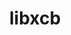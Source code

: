 ---
title: "libxcb"
layout: cache
categories: [package, develop]
meta: {"versions": ["1.17.0"], "compilers": ["gcc@=11.1.0", "gcc@=11.4.0", "gcc@=9.4.0"], "oss": ["ubuntu20.04", "ubuntu22.04"], "platforms": ["linux"], "targets": ["neoverse_v1", "ppc64le", "x86_64_v3"], "stacks": ["data-vis-sdk", "e4s", "e4s-neoverse_v1", "e4s-power", "e4s-rocm-external", "root"], "num_specs": 7, "num_specs_by_stack": {"root": 7, "e4s": 2, "e4s-neoverse_v1": 1, "data-vis-sdk": 2, "e4s-power": 1, "e4s-rocm-external": 1}}
spec_details: [{"hash": "exbgc22p76ftthyaoj4zgwgdqpi2evxt", "compiler": "gcc@=11.4.0", "versions": ["1.17.0"], "os": "ubuntu22.04", "platform": "linux", "target": "x86_64_v3", "variants": ["build_system=autotools"], "stacks": ["root", "e4s"], "size": "-", "tarball": "https://binaries.spack.io/develop/build_cache/linux-ubuntu22.04-x86_64_v3/gcc-11.4.0/libxcb-1.17.0/linux-ubuntu22.04-x86_64_v3-gcc-11.4.0-libxcb-1.17.0-exbgc22p76ftthyaoj4zgwgdqpi2evxt.spack"}, {"hash": "ffukrv7icskzdy5ktmcmxh5vmj5tzosm", "compiler": "gcc@=11.4.0", "versions": ["1.17.0"], "os": "ubuntu22.04", "platform": "linux", "target": "neoverse_v1", "variants": ["build_system=autotools"], "stacks": ["e4s-neoverse_v1", "root"], "size": "-", "tarball": "https://binaries.spack.io/develop/build_cache/linux-ubuntu22.04-neoverse_v1/gcc-11.4.0/libxcb-1.17.0/linux-ubuntu22.04-neoverse_v1-gcc-11.4.0-libxcb-1.17.0-ffukrv7icskzdy5ktmcmxh5vmj5tzosm.spack"}, {"hash": "pibi2m3k7mzcb5d4qdyzbz3zu6idesbg", "compiler": "gcc@=11.1.0", "versions": ["1.17.0"], "os": "ubuntu20.04", "platform": "linux", "target": "x86_64_v3", "variants": ["build_system=autotools"], "stacks": ["data-vis-sdk", "root"], "size": "-", "tarball": "https://binaries.spack.io/develop/build_cache/linux-ubuntu20.04-x86_64_v3/gcc-11.1.0/libxcb-1.17.0/linux-ubuntu20.04-x86_64_v3-gcc-11.1.0-libxcb-1.17.0-pibi2m3k7mzcb5d4qdyzbz3zu6idesbg.spack"}, {"hash": "aa7zt57qqahghuxdn42tyebjw2x7lpms", "compiler": "gcc@=11.4.0", "versions": ["1.17.0"], "os": "ubuntu22.04", "platform": "linux", "target": "x86_64_v3", "variants": ["build_system=autotools"], "stacks": ["root", "e4s"], "size": "-", "tarball": "https://binaries.spack.io/develop/build_cache/linux-ubuntu22.04-x86_64_v3/gcc-11.4.0/libxcb-1.17.0/linux-ubuntu22.04-x86_64_v3-gcc-11.4.0-libxcb-1.17.0-aa7zt57qqahghuxdn42tyebjw2x7lpms.spack"}, {"hash": "utywxvqyvkjckrfqkz44pwujyf7tzofn", "compiler": "gcc@=11.1.0", "versions": ["1.17.0"], "os": "ubuntu20.04", "platform": "linux", "target": "x86_64_v3", "variants": ["build_system=autotools"], "stacks": ["data-vis-sdk", "root"], "size": "-", "tarball": "https://binaries.spack.io/develop/build_cache/linux-ubuntu20.04-x86_64_v3/gcc-11.1.0/libxcb-1.17.0/linux-ubuntu20.04-x86_64_v3-gcc-11.1.0-libxcb-1.17.0-utywxvqyvkjckrfqkz44pwujyf7tzofn.spack"}, {"hash": "hrfjkh225n2szm5b6cdkk23dizuy33u2", "compiler": "gcc@=9.4.0", "versions": ["1.17.0"], "os": "ubuntu20.04", "platform": "linux", "target": "ppc64le", "variants": ["build_system=autotools"], "stacks": ["root", "e4s-power"], "size": "-", "tarball": "https://binaries.spack.io/develop/build_cache/linux-ubuntu20.04-ppc64le/gcc-9.4.0/libxcb-1.17.0/linux-ubuntu20.04-ppc64le-gcc-9.4.0-libxcb-1.17.0-hrfjkh225n2szm5b6cdkk23dizuy33u2.spack"}, {"hash": "w22ke5wazmgrsajudsxfw4koacgvmmlr", "compiler": "gcc@=11.4.0", "versions": ["1.17.0"], "os": "ubuntu22.04", "platform": "linux", "target": "x86_64_v3", "variants": ["build_system=autotools"], "stacks": ["root", "e4s-rocm-external"], "size": "-", "tarball": "https://binaries.spack.io/develop/build_cache/linux-ubuntu22.04-x86_64_v3/gcc-11.4.0/libxcb-1.17.0/linux-ubuntu22.04-x86_64_v3-gcc-11.4.0-libxcb-1.17.0-w22ke5wazmgrsajudsxfw4koacgvmmlr.spack"}]
---